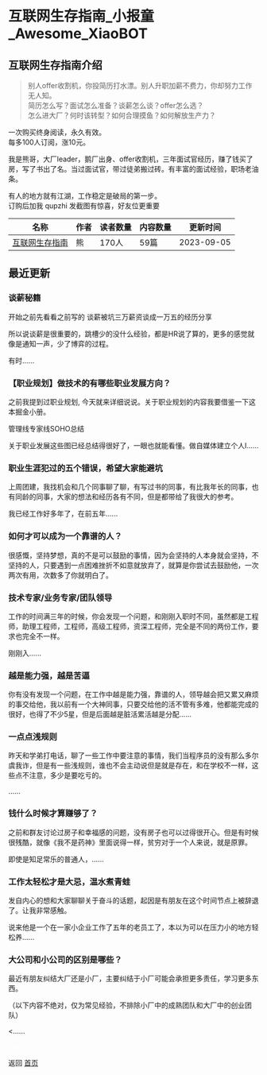 # 互联网生存指南_小报童_Awesome_XiaoBOT

## 互联网生存指南介绍
> 别人offer收割机，你投简历打水漂。别人升职加薪不费力，你却努力工作无人知。    
简历怎么写？面试怎么准备？谈薪怎么谈？offer怎么选？    
怎么进大厂？何时该转型？如何合理摸鱼？如何解放生产力？    
    
一次购买终身阅读，永久有效。    
每多100人订阅，涨10元。    
    
我是熊哥，大厂leader，鹅厂出身、offer收割机，三年面试官经历，赚了钱买了房，写了书出了名。当过面试官，带过徒弟搬过砖。有丰富的面试经验，职场老油条。    
    
有人的地方就有江湖，工作稳定是破局的第一步。    
订购后加我 qupzhi 发截图有惊喜，好友位更重要  
  


|名称|作者|读者数量|内容数量|更新时间|
|---|---|---|---|---|
|[互联网生存指南](https://xiaobot.net/p/code?refer=9c3f1c95-a052-465a-9902-f6d75080262a)|熊|170人|59篇|2023-09-05|

## 最近更新
### 谈薪秘籍

开始之前先看看之前写的 谈薪被坑三万薪资谈成一万五的经历分享

所以说谈薪是很重要的，跳槽少的没什么经验，都是HR说了算的，更多的感觉就像是通知一声，少了博弈的过程。

有时......

### 【职业规划】做技术的有哪些职业发展方向？

之前我提到过职业规划, 今天就来详细说说。关于职业规划的内容我要借鉴一下这本掘金小册。

管理线专家线SOHO总结

关于职业发展这些图已经总结得很好了，一眼也就能看懂。做自媒体建立个人I......

### 职业生涯犯过的五个错误，希望大家能避坑

上周团建，我找机会和几个同事聊了聊，有写过书的同事，有比我年长的同事，也有同龄的同事，大家的想法和经历各有不同，但是都带给了我很大的参考。

我已经工作好多年了，在前五年......

### 如何才可以成为一个靠谱的人？

很感慨，坚持梦想，真的不是可以鼓励的事情，因为会坚持的人本身就会坚持，不坚持的人，只要遇到一点困难挫折不如意就放弃了，就算是你尝试去鼓励他，一次两次有用，次数多了你就明白了。

### 技术专家/业务专家/团队领导

工作的时间满三年的时候，你会发现一个问题，和刚刚入职时不同，虽然都是工程师，助理工程师，工程师，高级工程师，资深工程师，完全是不同的两份工作，要求也完全不一样。

刚刚入......

### 越是能力强，越是苦逼

你有没有发现一个问题，在工作中越是能力强，靠谱的人，领导越会把又累又麻烦的事交给他，我以前有一个大神同事，只要交给他的活不管有多难，他都能完成的很好，也得了不少5星，但是后面越是脏活累活越是分配......

### 一点点浅规则

昨天和学弟打电话，聊了一些工作中要注意的事情，我们当程序员的没有那么多尔虞我诈，但是有一些浅规则，谁也不会主动说但是就是存在，和在学校不一样，这些点不注意，多少是要吃亏的。

......

### 钱什么时候才算赚够了？

之前和群友讨论过房子和幸福感的问题，没有房子也可以过得很开心。但是有时候很残酷，就像《我不是药神》里面说得一样，贫穷对于一个人来说，就是原罪。

即使是知足常乐的普通人，......

### 工作太轻松才是大忌，温水煮青蛙

发自内心的想和大家聊聊关于奋斗的话题，起因是有朋友在这个时间节点上被辞退了。让我非常感触。

说来他是一个在一家小企业工作了五年的老员工了，本以为可以在压力小的地方轻松养......

### 大公司和小公司的区别是哪些？

最近有朋友纠结大厂还是小厂，主要纠结于小厂可能会承担更多责任，学习更多东西。

（以下内容不绝对，仅为常见经验，不排除小厂中的成熟团队和大厂中的创业团队）

<......


<a href="https://github.com/Reno9527/awesome-xiaobot" style="color: white; text-decoration: none;">awesome-xiaobot</a>

返回 [首页](../README.md)
